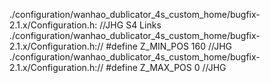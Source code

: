 ./configuration/wanhao_dublicator_4s_custom_home/bugfix-2.1.x/Configuration.h:    //JHG S4 Links
./configuration/wanhao_dublicator_4s_custom_home/bugfix-2.1.x/Configuration.h:// #define Z_MIN_POS 160 //JHG
./configuration/wanhao_dublicator_4s_custom_home/bugfix-2.1.x/Configuration.h:// #define Z_MAX_POS 0 //JHG
